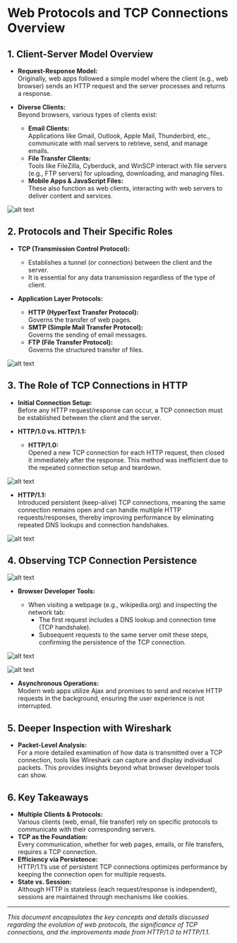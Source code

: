 # Web Protocols and TCP Connections Overview

## 1. Client-Server Model Overview

- **Request-Response Model:**  
  Originally, web apps followed a simple model where the client (e.g., web browser) sends an HTTP request and the server processes and returns a response.

- **Diverse Clients:**  
  Beyond browsers, various types of clients exist:
  - **Email Clients:**  
    Applications like Gmail, Outlook, Apple Mail, Thunderbird, etc., communicate with mail servers to retrieve, send, and manage emails.
  - **File Transfer Clients:**  
    Tools like FileZilla, Cyberduck, and WinSCP interact with file servers (e.g., FTP servers) for uploading, downloading, and managing files.
  - **Mobile Apps & JavaScript Files:**  
    These also function as web clients, interacting with web servers to deliver content and services.

![alt text](image.png)

## 2. Protocols and Their Specific Roles

- **TCP (Transmission Control Protocol):**

  - Establishes a tunnel (or connection) between the client and the server.
  - It is essential for any data transmission regardless of the type of client.

- **Application Layer Protocols:**
  - **HTTP (HyperText Transfer Protocol):**  
    Governs the transfer of web pages.
  - **SMTP (Simple Mail Transfer Protocol):**  
    Governs the sending of email messages.
  - **FTP (File Transfer Protocol):**  
    Governs the structured transfer of files.

![alt text](image-1.png)

## 3. The Role of TCP Connections in HTTP

- **Initial Connection Setup:**  
  Before any HTTP request/response can occur, a TCP connection must be established between the client and the server.

- **HTTP/1.0 vs. HTTP/1.1:**
  - **HTTP/1.0:**  
    Opened a new TCP connection for each HTTP request, then closed it immediately after the response. This method was inefficient due to the repeated connection setup and teardown.

![alt text](image-2.png)

- **HTTP/1.1:**  
  Introduced persistent (keep-alive) TCP connections, meaning the same connection remains open and can handle multiple HTTP requests/responses, thereby improving performance by eliminating repeated DNS lookups and connection handshakes.

![alt text](image-3.png)

## 4. Observing TCP Connection Persistence

![alt text](image-4.png)

- **Browser Developer Tools:**

  - When visiting a webpage (e.g., wikipedia.org) and inspecting the network tab:
    - The first request includes a DNS lookup and connection time (TCP handshake).
    - Subsequent requests to the same server omit these steps, confirming the persistence of the TCP connection.

![alt text](image-5.png)

![alt text](image-6.png)

- **Asynchronous Operations:**  
  Modern web apps utilize Ajax and promises to send and receive HTTP requests in the background, ensuring the user experience is not interrupted.

## 5. Deeper Inspection with Wireshark

- **Packet-Level Analysis:**  
  For a more detailed examination of how data is transmitted over a TCP connection, tools like Wireshark can capture and display individual packets. This provides insights beyond what browser developer tools can show.

## 6. Key Takeaways

- **Multiple Clients & Protocols:**  
  Various clients (web, email, file transfer) rely on specific protocols to communicate with their corresponding servers.
- **TCP as the Foundation:**  
  Every communication, whether for web pages, emails, or file transfers, requires a TCP connection.
- **Efficiency via Persistence:**  
  HTTP/1.1’s use of persistent TCP connections optimizes performance by keeping the connection open for multiple requests.
- **State vs. Session:**  
  Although HTTP is stateless (each request/response is independent), sessions are maintained through mechanisms like cookies.

---

_This document encapsulates the key concepts and details discussed regarding the evolution of web protocols, the significance of TCP connections, and the improvements made from HTTP/1.0 to HTTP/1.1._
